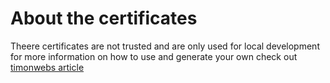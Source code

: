 # About the certificates

Theere certificates are not trusted and are only used for local development for more information on how to use and generate your own check out [timonwebs article](https://timonweb.com/posts/running-expressjs-server-over-https/)
